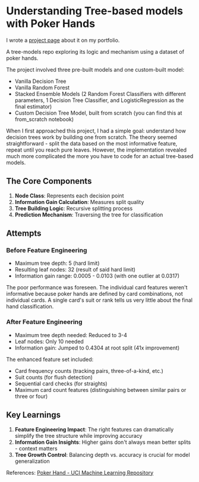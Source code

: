 # Understanding Tree-based models with Poker Hands

I wrote a [project page](https://ethannguyen2k.github.io/projects/poker/poker.html) about it on my portfolio.

A tree-models repo exploring its logic and mechanism using a dataset of poker hands.

The project involved three pre-built models and one custom-built model:

- Vanilla Decision Tree
- Vanilla Random Forest
- Stacked Ensemble Models (2 Random Forest Classifiers with different parameters, 1 Decision Tree Classifier, and LogisticRegression as the final estimator)
- Custom Decision Tree Model, built from scratch (you can find this at from_scratch notebook)

When I first approached this project, I had a simple goal: understand how decision trees work by building one from scratch. The theory seemed straightforward - split the data based on the most informative feature, repeat until you reach pure leaves. However, the implementation revealed much more complicated the more you have to code for an actual tree-based models.

## The Core Components
1. **Node Class**: Represents each decision point
2. **Information Gain Calculation**: Measures split quality
3. **Tree Building Logic**: Recursive splitting process
4. **Prediction Mechanism**: Traversing the tree for classification

## Attempts
### Before Feature Engineering
- Maximum tree depth: 5 (hard limit)
- Resulting leaf nodes: 32 (result of said hard limit)
- Information gain range: 0.0005 - 0.0103 (with one outlier at 0.0317)

The poor performance was foreseen. The individual card features weren't informative because poker hands are defined by card combinations, not individual cards. A single card's suit or rank tells us very little about the final hand classification.

### After Feature Engineering
- Maximum tree depth needed: Reduced to 3-4
- Leaf nodes: Only 10 needed
- Information gain: Jumped to 0.4304 at root split (41x improvement)

The enhanced feature set included:
- Card frequency counts (tracking pairs, three-of-a-kind, etc.)
- Suit counts (for flush detection)
- Sequential card checks (for straights)
- Maximum card count features (distinguishing between similar pairs or three or four)

## Key Learnings
1. **Feature Engineering Impact**: The right features can dramatically simplify the tree structure while improving accuracy
2. **Information Gain Insights**: Higher gains don't always mean better splits - context matters
3. **Tree Growth Control**: Balancing depth vs. accuracy is crucial for model generalization


References: [Poker Hand - UCI Machine Learning Repository](https://archive.ics.uci.edu/dataset/158/poker+hand)